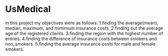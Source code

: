 # UsMedical
in this project my objectives were as follows:
1.finding the average(mean), median, maximum, and mimimum insurance costs.
2.finding out the average age of the registered clients.
3.finding the region with the highest number of entries.
4.finding the difference of insurance costs between smokers and non_smokers.
5.finding the average insurance costs for male and female smokers.
